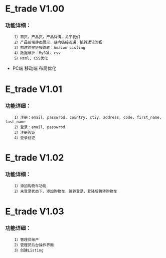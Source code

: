 # E_trade V1.00
### 功能详细：
        1）首页，产品页，产品详情，关于我们
        2）产品前端静态展示，站内链接互通，跳转逻辑流畅
        3）构建购买链接跳转：Amazon Listing
        4）数据维护：MySQL、csv
        5）Html, CSS优化
* PC端 移动端 布局优化

# E_trade V1.01
### 功能详细：
        1）注册：email, passwrod, country, ctiy, address, code, first_name, last_name
        2）登录：email, passwrod
        3）注册验证
        4）登录验证

# E_trade V1.02
### 功能详细：
        1）添加购物车功能
        2）未登录状态下，添加购物车，跳转登录，登陆后跳转购物车

# E_trade V1.03
### 功能详细：
        1）管理员账户
        2）管理员后台操作界面
        3）创建Listing